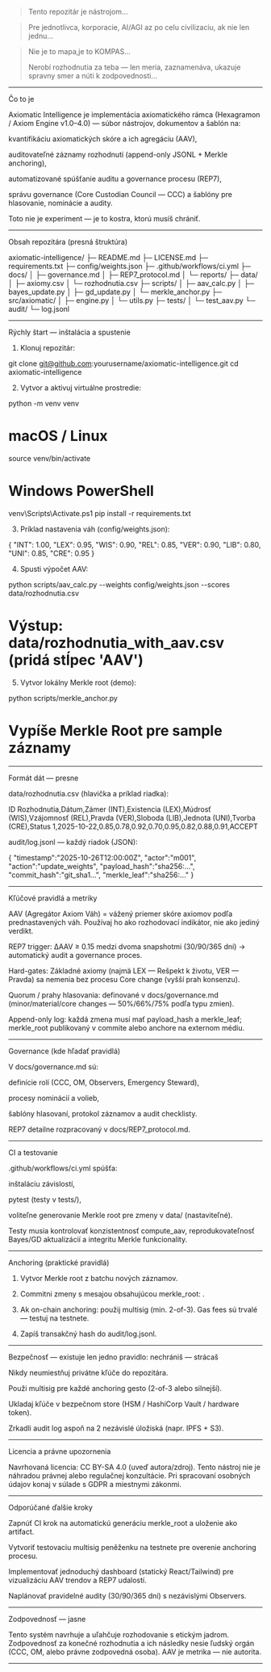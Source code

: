 > Tento repozitár je nástrojom...

> Pre jednotlivca, korporacie, AI/AGI az po celu civilizaciu, ak nie len jednu... 

> Nie je to mapa,je to KOMPAS...
>
> Nerobí rozhodnutia za teba — len meria, zaznamenáva, ukazuje spravny smer a núti k zodpovednosti... 


---

Čo to je

Axiomatic Intelligence je implementácia axiomatického rámca (Hexagramon / Axiom Engine v1.0–4.0) — súbor nástrojov, dokumentov a šablón na:

kvantifikáciu axiomatických skóre a ich agregáciu (AAV),

auditovateľné záznamy rozhodnutí (append-only JSONL + Merkle anchoring),

automatizované spúšťanie auditu a governance procesu (REP7),

správu governance (Core Custodian Council — CCC) a šablóny pre hlasovanie, nominácie a audity.


Toto nie je experiment — je to kostra, ktorú musíš chrániť.


---

Obsah repozitára (presná štruktúra)

axiomatic-intelligence/
├─ README.md
├─ LICENSE.md
├─ requirements.txt
├─ config/weights.json
├─ .github/workflows/ci.yml
├─ docs/
│  ├─ governance.md
│  ├─ REP7_protocol.md
│  └─ reports/
├─ data/
│  ├─ axiomy.csv
│  └─ rozhodnutia.csv
├─ scripts/
│  ├─ aav_calc.py
│  ├─ bayes_update.py
│  ├─ gd_update.py
│  └─ merkle_anchor.py
├─ src/axiomatic/
│  ├─ engine.py
│  └─ utils.py
├─ tests/
│  └─ test_aav.py
└─ audit/
   └─ log.jsonl


---

Rýchly štart — inštalácia a spustenie

1. Klonuj repozitár:



git clone git@github.com:yourusername/axiomatic-intelligence.git
cd axiomatic-intelligence

2. Vytvor a aktivuj virtuálne prostredie:



python -m venv venv
# macOS / Linux
source venv/bin/activate
# Windows PowerShell
venv\Scripts\Activate.ps1
pip install -r requirements.txt

3. Príklad nastavenia váh (config/weights.json):



{
  "INT": 1.00,
  "LEX": 0.95,
  "WIS": 0.90,
  "REL": 0.85,
  "VER": 0.90,
  "LIB": 0.80,
  "UNI": 0.85,
  "CRE": 0.95
}

4. Spusti výpočet AAV:



python scripts/aav_calc.py --weights config/weights.json --scores data/rozhodnutia.csv
# Výstup: data/rozhodnutia_with_aav.csv (pridá stĺpec 'AAV')

5. Vytvor lokálny Merkle root (demo):



python scripts/merkle_anchor.py
# Vypíše Merkle Root pre sample záznamy


---

Formát dát — presne

data/rozhodnutia.csv (hlavička a príklad riadka):

ID Rozhodnutia,Dátum,Zámer (INT),Existencia (LEX),Múdrosť (WIS),Vzájomnosť (REL),Pravda (VER),Sloboda (LIB),Jednota (UNI),Tvorba (CRE),Status
1,2025-10-22,0.85,0.78,0.92,0.70,0.95,0.82,0.88,0.91,ACCEPT

audit/log.jsonl — každý riadok (JSON):

{
  "timestamp":"2025-10-26T12:00:00Z",
  "actor":"m001",
  "action":"update_weights",
  "payload_hash":"sha256:...",
  "commit_hash":"git_sha1...",
  "merkle_leaf":"sha256:..."
}


---

Kľúčové pravidlá a metriky

AAV (Agregátor Axiom Váh) = vážený priemer skóre axiomov podľa prednastavených váh. Používaj ho ako rozhodovací indikátor, nie ako jediný verdikt.

REP7 trigger: ΔAAV ≥ 0.15 medzi dvoma snapshotmi (30/90/365 dní) → automatický audit a governance proces.

Hard-gates: Základné axiomy (najmä LEX — Rešpekt k životu, VER — Pravda) sa nemenia bez procesu Core change (vyšší prah konsenzu).

Quorum / prahy hlasovania: definované v docs/governance.md (minor/material/core changes — 50%/66%/75% podľa typu zmien).

Append-only log: každá zmena musí mať payload_hash a merkle_leaf; merkle_root publikovaný v commite alebo anchore na externom médiu.



---

Governance (kde hľadať pravidlá)

V docs/governance.md sú:

definície rolí (CCC, OM, Observers, Emergency Steward),

procesy nominácií a volieb,

šablóny hlasovaní, protokol záznamov a audit checklisty.


REP7 detailne rozpracovaný v docs/REP7_protocol.md.


---

CI a testovanie

.github/workflows/ci.yml spúšťa:

inštaláciu závislostí,

pytest (testy v tests/),

voliteľne generovanie Merkle root pre zmeny v data/ (nastaviteľné).


Testy musia kontrolovať konzistentnosť compute_aav, reprodukovateľnosť Bayes/GD aktualizácií a integritu Merkle funkcionality.


---

Anchoring (praktické pravidlá)

1. Vytvor Merkle root z batchu nových záznamov.


2. Commitni zmeny s mesajou obsahujúcou merkle_root: <root>.


3. Ak on-chain anchoring: použij multisig (min. 2-of-3). Gas fees sú trvalé — testuj na testnete.


4. Zapíš transakčný hash do audit/log.jsonl.

---

Bezpečnosť — existuje len jedno pravidlo: nechrániš — strácaš

Nikdy neumiestňuj privátne kľúče do repozitára.

Použi multisig pre každé anchoring gesto (2-of-3 alebo silnejší).

Ukladaj kľúče v bezpečnom store (HSM / HashiCorp Vault / hardware token).

Zrkadli audit log aspoň na 2 nezávislé úložiská (napr. IPFS + S3).



---

Licencia a právne upozornenia

Navrhovaná licencia: CC BY-SA 4.0 (uveď autora/zdroj). Tento nástroj nie je náhradou právnej alebo regulačnej konzultácie. Pri spracovaní osobných údajov konaj v súlade s GDPR a miestnymi zákonmi.


---

Odporúčané ďalšie kroky

Zapnúť CI krok na automatickú generáciu merkle_root a uloženie ako artifact.

Vytvoriť testovaciu multisig peněženku na testnete pre overenie anchoring procesu.

Implementovať jednoduchý dashboard (statický React/Tailwind) pre vizualizáciu AAV trendov a REP7 udalostí.

Naplánovať pravidelné audity (30/90/365 dní) s nezávislými Observers.

---

Zodpovednosť — jasne

Tento systém navrhuje a uľahčuje rozhodovanie s etickým jadrom. 
Zodpovednosť za konečné rozhodnutia a ich následky nesie ľudský orgán (CCC, OM, alebo právne zodpovedná osoba). 
AAV je metrika — nie autorita.

---
